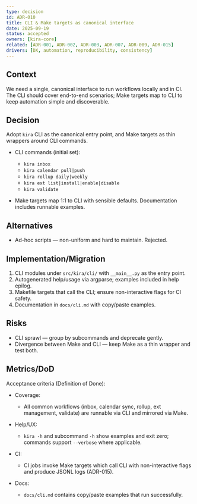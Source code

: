 ```yaml
---
type: decision
id: ADR-010
title: CLI & Make targets as canonical interface
date: 2025-09-19
status: accepted
owners: [kira-core]
related: [ADR-001, ADR-002, ADR-003, ADR-007, ADR-009, ADR-015]
drivers: [DX, automation, reproducibility, consistency]
---
```


## Context

We need a single, canonical interface to run workflows locally and in CI. The CLI should cover end-to-end scenarios; Make targets map to CLI to keep automation simple and discoverable.

## Decision

Adopt `kira` CLI as the canonical entry point, and Make targets as thin wrappers around CLI commands.

- CLI commands (initial set):
  - `kira inbox`
  - `kira calendar pull|push`
  - `kira rollup daily|weekly`
  - `kira ext list|install|enable|disable`
  - `kira validate`

- Make targets map 1:1 to CLI with sensible defaults. Documentation includes runnable examples.

## Alternatives

- Ad-hoc scripts — non-uniform and hard to maintain. Rejected.

## Implementation/Migration

1) CLI modules under `src/kira/cli/` with `__main__.py` as the entry point.
2) Autogenerated help/usage via argparse; examples included in help epilog.
3) Makefile targets that call the CLI; ensure non-interactive flags for CI safety.
4) Documentation in `docs/cli.md` with copy/paste examples.

## Risks

- CLI sprawl — group by subcommands and deprecate gently.
- Divergence between Make and CLI — keep Make as a thin wrapper and test both.

## Metrics/DoD

Acceptance criteria (Definition of Done):

- Coverage:
  - All common workflows (inbox, calendar sync, rollup, ext management, validate) are runnable via CLI and mirrored via Make.

- Help/UX:
  - `kira -h` and subcommand `-h` show examples and exit zero; commands support `--verbose` where applicable.

- CI:
  - CI jobs invoke Make targets which call CLI with non-interactive flags and produce JSONL logs (ADR-015).

- Docs:
  - `docs/cli.md` contains copy/paste examples that run successfully.
